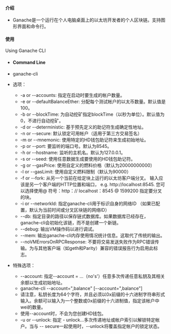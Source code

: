 #### 介绍

- Ganache是一个运行在个人电脑桌面上的以太坊开发者的个人区块链。支持图形界面和命令行。

#### 使用

Using Ganache CLI

- #### Command Line

- ganache-cli <options>

- 选项：
    - -a or --accounts: 指定在启动时要生成的帐户数量。
    - -e or --defaultBalanceEther: 分配每个测试帐户的以太币数量。默认值是100。
    - -b or --blockTime: 为自动挖矿指定blockTime（以秒为单位）。默认值为0，不进行自动挖矿。
    - -d or --deterministic: 基于预先定义的助记符生成确定性地址。
    - -n or --secure: 默认锁定可用帐户（适用于第三方交易签名）
    - -m or --mnemonic: 使用特定的HD钱包助记符来生成初始地址。
    - -p or --port: 要监听的端口号。默认为8545。
    - -h or --hostname: 监听的主机名。默认为127.0.0.1。
    - -s or --seed: 使用任意数据生成要使用的HD钱包助记符。
    - -g or --gasPrice: 使用自定义的燃料价格（默认为20000000000）
    - -l or --gasLimit: 使用自定义燃料限制（默认为90000）
    - -f or --fork: 从另一个当前在给定块上运行的以太坊客户端分叉。 输入应该是另一个客户端的HTTP位置和端口，
      e.g. http://localhost:8545. 您可以选择使用@ 符号：http：// localhost：8545 @ 1599200 指定要分叉的块。
    - -i or --networkId: 指定ganache-cli用于标识自身的网络ID （如果已配置，默认为当前时间或分叉区块链的网络ID）
    - --db: 指定目录的路径以保存链式数据库。如果数据库已经存在，ganache-cli会初始化该链，而不是创建一个新链。
    - --debug: 输出VM操作码以进行调试。
    - --mem: 输出ganache-cli内存使用情况统计信息。这取代了传统的输出。
    - --noVMErrorsOnRPCResponse: 不要将交易发送失败作为RPC错误传输。为与其他客户端（如geth和Parity）兼容的错误报告行为启用此标志。
- 特殊选项：
    - --account: 指定--account = ...（no's'）任意多次传递任意私钥及其相关余额以生成初始地址。
    - ganache-cli --account="<privatekey>,balance" [--account="<privatekey>,balance"]
    - 请注意，私钥长度为64个字符，并且必须以0x前缀的十六进制字符串形式输入。余额可以输入为一个整数或0x前缀的十六进制值，指定该帐户中wei的数量。
    - 使用--account时，不会为您创建HD钱包。
    - -u or --unlock: 指定 - unlock...多次传递地址或帐户索引以解锁特定帐户。当与 -- secure一起使用时，--unlock将覆盖指定帐户的锁定状态。


